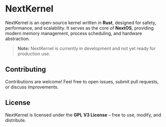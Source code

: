 # NextKernel

NextKernel is an open-source kernel written in **Rust**, designed for safety, performance, and scalability. It serves as the core of **NextOS**, providing modern memory management, process scheduling, and hardware abstraction.

> **Note:** NextKernel is currently in development and not yet ready for production use.

## Contributing
Contributions are welcome! Feel free to open issues, submit pull requests, or discuss improvements.

## License
NextKernel is licensed under the **GPL V3 License** – free to use, modify, and distribute.
